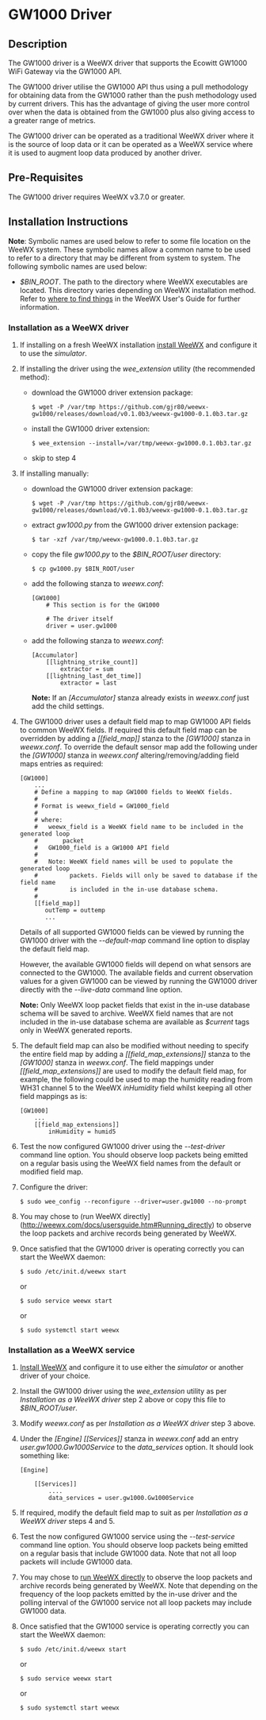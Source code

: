 # GW1000 Driver #

## Description ##

The GW1000 driver is a WeeWX driver that supports the Ecowitt GW1000 WiFi Gateway via the GW1000 API.

The GW1000 driver utilise the GW1000 API thus using a pull methodology for obtaining data from the GW1000 rather than the push methodology used by current drivers. This has the advantage of giving the user more control over when the data is obtained from the GW1000 plus also giving access to a greater range of metrics.

The GW1000 driver can be operated as a traditional WeeWX driver where it is the source of loop data or it can be operated as a WeeWX service where it is used to augment loop data produced by another driver.

## Pre-Requisites ##

The GW1000 driver requires WeeWX v3.7.0 or greater.

## Installation Instructions ##

**Note**:   Symbolic names are used below to refer to some file location on the WeeWX system. These symbolic names allow a common name to be used to refer to a directory that may be different from system to system. The following symbolic names are used below:

-   *$BIN_ROOT*. The path to the directory where WeeWX executables are located. This directory varies depending on WeeWX installation method. Refer to [where to find things](http://weewx.com/docs/usersguide.htm#Where_to_find_things) in the WeeWX User's Guide for further information.

### Installation as a WeeWX driver ###

1.  If installing on a fresh WeeWX installation [install WeeWX](http://weewx.com/docs/usersguide.htm#installing) and configure it to use the *simulator*.

2.  If installing the driver using the *wee_extension* utility (the recommended method):

    -   download the GW1000 driver extension package:

            $ wget -P /var/tmp https://github.com/gjr80/weewx-gw1000/releases/download/v0.1.0b3/weewx-gw1000-0.1.0b3.tar.gz

    -   install the GW1000 driver extension:

            $ wee_extension --install=/var/tmp/weewx-gw1000.0.1.0b3.tar.gz

    -   skip to step 4

3.  If installing manually:

    -   download the GW1000 driver extension package:

            $ wget -P /var/tmp https://github.com/gjr80/weewx-gw1000/releases/download/v0.1.0b3/weewx-gw1000-0.1.0b3.tar.gz

    -   extract *gw1000.py* from the GW1000 driver extension package:
    
            $ tar -xzf /var/tmp/weewx-gw1000.0.1.0b3.tar.gz
     
    -   copy the file *gw1000.py* to the *$BIN_ROOT/user* directory:
    
            $ cp gw1000.py $BIN_ROOT/user

    -   add the following stanza to *weewx.conf*:

            [GW1000]
                # This section is for the GW1000
            
                # The driver itself
                driver = user.gw1000

    -   add the following stanza to *weewx.conf*:

            [Accumulator]
                [[lightning_strike_count]]
                    extractor = sum
                [[lightning_last_det_time]]
                    extractor = last

        **Note:** If an *[Accumulator]* stanza already exists in *weewx.conf* just add the child settings.

4.  The GW1000 driver uses a default field map to map GW1000 API fields to common WeeWX fields. If required this default field map can be overridden by adding a *[[field_map]]* stanza to the *[GW1000]* stanza in *weewx.conf*. To override the default sensor map add the following under the *[GW1000]* stanza in *weewx.conf* altering/removing/adding field maps entries as required:

        [GW1000]
            ...
            # Define a mapping to map GW1000 fields to WeeWX fields.
            #
            # Format is weewx_field = GW1000_field
            #
            # where:
            #   weewx_field is a WeeWX field name to be included in the generated loop
            #       packet
            #   GW1000_field is a GW1000 API field
            #
            #   Note: WeeWX field names will be used to populate the generated loop
            #         packets. Fields will only be saved to database if the field name
            #         is included in the in-use database schema.
            #
            [[field_map]]
               outTemp = outtemp
               ...

    Details of all supported GW1000 fields can be viewed by running the GW1000 driver with the *--default-map* command line option to display the default field map.

    However, the available GW1000 fields will depend on what sensors are connected to the GW1000. The available fields and current observation values for a given GW1000 can be viewed by running the GW1000 driver directly with the *--live-data* command line option.

    **Note:** Only WeeWX loop packet fields that exist in the in-use database schema will be saved to archive. WeeWX field names that are not included in the in-use database schema are available as *$current* tags only in WeeWX generated reports. 

5.  The default field map can also be modified without needing to specify the entire field map by adding a *[[field_map_extensions]]* stanza to the *[GW1000]* stanza in *weewx.conf*. The field mappings under *[[field_map_extensions]]* are used to modify the default field map, for example, the following could be used to map the humidity reading from WH31 channel 5 to the WeeWX *inHumidity* field whilst keeping all other field mappings as is:

        [GW1000]
            ...
            [[field_map_extensions]]
                inHumidity = humid5

6.  Test the now configured GW1000 driver using the *--test-driver* command line option. You should observe loop packets being emitted on a regular basis using the WeeWX field names from the default or modified field map.

7.  Configure the driver:

        $ sudo wee_config --reconfigure --driver=user.gw1000 --no-prompt

8.  You may chose to (run WeeWX directly](http://weewx.com/docs/usersguide.htm#Running_directly) to observe the loop packets and archive records being generated by WeeWX.

9.  Once satisfied that the GW1000 driver is operating correctly you can start the WeeWX daemon:

        $ sudo /etc/init.d/weewx start
        
    or

        $ sudo service weewx start

    or

        $ sudo systemctl start weewx

### Installation as a WeeWX service ###

1.  [Install WeeWX](http://weewx.com/docs/usersguide.htm#installing) and configure it to use either the *simulator* or another driver of your choice.

2.  Install the GW1000 driver using the *wee_extension* utility as per *Installation as a WeeWX driver* step 2 above or copy this file to *$BIN_ROOT/user*.

3.  Modify *weewx.conf* as per *Installation as a WeeWX driver* step 3 above.

4.  Under the *[Engine] [[Services]]* stanza in *weewx.conf* add an entry *user.gw1000.Gw1000Service* to the *data_services* option. It should look something like:

        [Engine]
        
            [[Services]]
                ....
                data_services = user.gw1000.Gw1000Service

5.  If required, modify the default field map to suit as per *Installation as a WeeWX driver* steps 4 and 5.

6.  Test the now configured GW1000 service using the *--test-service* command line option. You should observe loop packets being emitted on a regular basis that include GW1000 data. Note that not all loop packets will include GW1000 data.

7.  You may chose to [run WeeWX directly](http://weewx.com/docs/usersguide.htm#Running_directly) to observe the loop packets and archive records being generated by WeeWX. Note that depending on the frequency of the loop packets emitted by the in-use driver and the polling interval of the GW1000 service not all loop packets may include GW1000 data.

8.  Once satisfied that the GW1000 service is operating correctly you can start the WeeWX daemon:

        $ sudo /etc/init.d/weewx start

    or

        $ sudo service weewx start

    or

        $ sudo systemctl start weewx